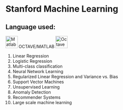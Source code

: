 # Stanford Machine Learning
## Language used: 
OCTAVE/MATLAB [<img alight=left alt="Octave" width="40px" src= "https://www.gnu.org/software/octave/img/octave-logo.png"/>](https://www.gnu.org/software/octave/)
[<img align=left alt="Matlab" width="40px" src= "https://www.eletimes.com/wp-content/uploads/2018/03/mathworks-logo.jpg"/>](https://www.mathworks.com/)

1. Linear Regression
2. Logistic Regression
3. Multi-class classification
4. Neural Network Learning
5. Regularized Linear Regression and Variance vs. Bias
6. Support Vector Machines
7. Unsupervised Learning
8. Anomaly Detection
9. Recommender Systems
10. Large scale machine learning

